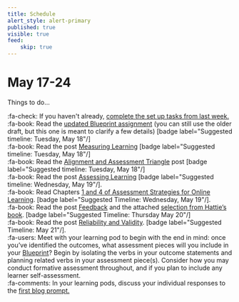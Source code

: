 ```yaml
---
title: Schedule
alert_style: alert-primary
published: true
visible: true
feed:
    skip: true
---
```


# May 17-24
Things to do...

:fa-check: If you haven't already, [complete the set up tasks from last week.](https://teaching.madland.ca/edci335-202105/home/welcome)  
:fa-book: Read the [updated Blueprint assignment](https://edtechuvic.ca/edci335/updated-learning-design-blueprint/) (you can still use the older draft, but this one is meant to clarify a few details) [badge label="Suggested timeline: Tuesday, May 18"/]  
:fa-book: Read the post [Measuring Learning](https://edtechuvic.ca/edci335/measuring-learning/) [badge label="Suggested timeline: Tuesday, May 18"/]  
:fa-book: Read the [Alignment and Assessment Triangle](https://edtechuvic.ca/edci335/alignment-and-the-assessment-triangle/) post [badge label="Suggested timeline: Tuesday, May 18"/]  
:fa-book: Read the post [Assessing Learning](https://edtechuvic.ca/edci335/assessing-learning/) [badge label="Suggested timeline: Wednesday, May 19"/].  
:fa-book: Read Chapters [1 and 4 of Assessment Strategies for Online Learning](https://www.aupress.ca/books/120279-assessment-strategies-for-online-learning/). [badge label="Suggested Timeline: Wednesday, May 19"/].  
:fa-book: Read the post [Feedback](https://edtechuvic.ca/edci335/feedback/) and the attached [selection from Hattie’s book](https://www.visiblelearning.com/sites/default/files/Feedback%20article.pdf). [badge label="Suggested Timeline: Thursday May 20"/]  
:fa-book: Read the post [Reliability and Validity](https://edtechuvic.ca/edci335/reliability-and-validity/). [badge label="Suggested Timeline: May 21"/].  
:fa-users: Meet with your learning pod to begin with the end in mind: once you’ve identified the outcomes, what assessment pieces will you include in your [Blueprint](https://edtechuvic.ca/edci335/updated-learning-design-blueprint/)? Begin by isolating the verbs in your outcome statements and planning related verbs in your assessment piece(s). Consider how you may conduct formative assessment throughout, and if you plan to include any learner self-assessment.  
:fa-comments: In your learning pods, discuss your individual responses to the [first blog prompt.](https://edtechuvic.ca/edci335/prompt-learning-motivation-and-theory)  
